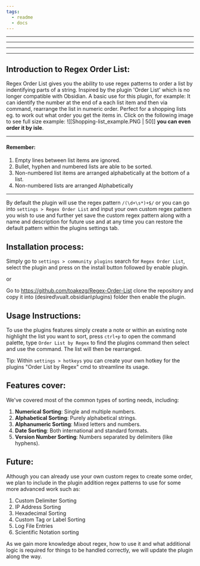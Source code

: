 ```yaml
---
tags:
  - readme
  - docs
---
```


____
___
___

____
## Introduction to Regex Order List:
Regex Order List gives you the ability to use regex patterns to order a list by indentifying parts of a string. Inspired by the plugin 'Order List' which is no longer compatible with Obsidian. A basic use for this plugin, for example: It can identify the number at the end of a each list item and then via command, rearrange the list in numeric order. Perfect for a shopping lists eg. to work out what order you get the items in. Click on the following image to see full size example:
![[Shopping-list_example.PNG | 50]]
**you can even order it by isle**.
____
#### Remember:
1. Empty lines between list items are ignored.
2. Bullet, hyphen and numbered lists are able to be sorted.
3. Non-numbered list items are arranged alphabetically at the bottom of a list.
4. Non-numbered lists are arranged Alphabetically 

___

By default the plugin will use the regex pattern `/(\d+\s*)+$/` or you can go into `settings > Regex Order List` and input your own custom regex pattern you wish to use and further yet save the custom regex pattern along with a name and description for future use and at any time you can restore the default pattern within the plugins settings tab. 
## Installation process: 
Simply go to `settings > community plugins` search for `Regex Order List`, select the plugin and press on the install button followed by enable plugin. 

or 

Go to https://github.com/toakezg/Regex-Order-List clone the repository and copy it into (desired\vualt\.obsidian\plugins) folder then enable the plugin.

## Usage Instructions:
To use the plugins features simply create a note or within an existing note highlight the list you want to sort, press `ctrl+p` to open the command palette, type `Order List by Regex` to find the plugins command then select and use the command. The list will then be rearranged.

Tip: Within `settings > hotkeys` you can create your own hotkey for the plugins "Order List by Regex" cmd to streamline its usage. 

## Features cover:
We've covered most of the common types of sorting needs, including:

1. **Numerical Sorting**: Single and multiple numbers.
2. **Alphabetical Sorting**: Purely alphabetical strings.
3. **Alphanumeric Sorting**: Mixed letters and numbers.
4. **Date Sorting**: Both international and standard formats.
5. **Version Number Sorting**: Numbers separated by delimiters (like hyphens).

## Future:
Although you can already use your own custom regex to create some order, we plan to include in the plugin addition regex patterns to use for some more advanced work such as:

1. Custom Delimiter Sorting
2. IP Address Sorting
3. Hexadecimal Sorting
4. Custom Tag or Label Sorting
5. Log File Entries
6. Scientific Notation sorting

As we gain more knowledge about regex, how to use it and what additional logic is required for things to be handled correctly, we will update the plugin along the way. 









